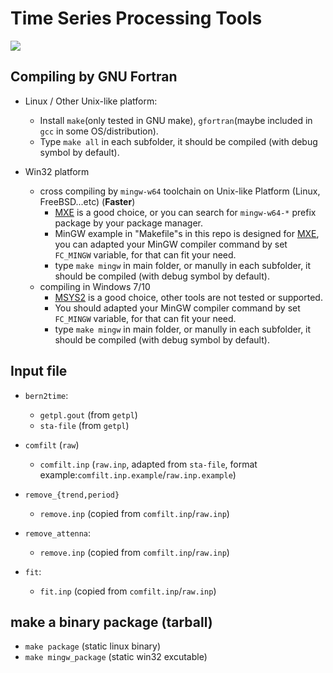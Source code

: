 # Time Series Processing Tools

![](https://i.imgur.com/SmBl5UK.png)

## Compiling by GNU Fortran

* Linux / Other Unix-like platform:
    - Install `make`(only tested in GNU make), `gfortran`(maybe included in `gcc` in some OS/distribution).
    - Type `make all` in each subfolder, it should be compiled (with debug symbol by default).

* Win32 platform
    - cross compiling by `mingw-w64` toolchain on Unix-like Platform (Linux, FreeBSD...etc) (**Faster**)
      + [MXE](https://mxe.cc) is a good choice, or you can search for `mingw-w64-*` prefix package by your package manager.
      + MinGW example in "Makefile"s in this repo is designed for [MXE](https://mxe.cc), you can adapted your MinGW compiler command by set `FC_MINGW` variable, for that can fit your need.
      + type `make mingw` in main folder, or manully in each subfolder, it should be compiled (with debug symbol by default).
    - compiling in Windows 7/10
      + [MSYS2](https://www.msys2.org) is a good choice, other tools are not tested or supported.
      + You should adapted your MinGW compiler command by set `FC_MINGW` variable, for that can fit your need.
      + type `make mingw` in main folder, or manully in each subfolder, it should be compiled (with debug symbol by default).

## Input file

* `bern2time`:
    - `getpl.gout` (from `getpl`)
    - `sta-file` (from `getpl`)

* `comfilt` (`raw`)
    - `comfilt.inp` (`raw.inp`, adapted from `sta-file`, format example:`comfilt.inp.example`/`raw.inp.example`)

* `remove_{trend,period}`
    - `remove.inp` (copied from `comfilt.inp`/`raw.inp`)

* `remove_attenna`:
    - `remove.inp` (copied from `comfilt.inp`/`raw.inp`)

* `fit`:
    - `fit.inp` (copied from `comfilt.inp`/`raw.inp`)

## make a binary package (tarball)

* `make package` (static linux binary)
* `make mingw_package` (static win32 excutable)
